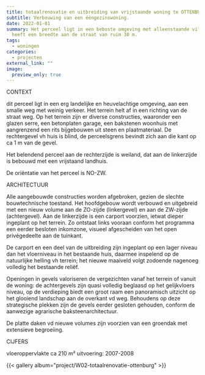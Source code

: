 ```yaml
---
title: totaalrenovatie en uitbreiding van vrijstaande woning te OTTENBURG
subtitle: Verbouwing van een ééngezinswoning.
date: 2022-01-01
summary: Het perceel ligt in een beboste omgeving met alleenstaande villa’s. Het
  heeft een breedte aan de straat van ruim 30 m.
tags:
  - woningen
categories:
  - projecten
external_link: ""
image:
  preview_only: true
---
```

  <div class="row mt-4">
<div class="col-md-4 mb-3">
CONTEXT

dit perceel ligt in een erg landelijke en heuvelachtige omgeving, aan een smalle weg met weinig verkeer. Het terrein helt af in een richting van de straat weg.
Op het terrein zijn er diverse constructies, waaronder een glazen serre, een betonplaten garage, een bakstenen woonhuis met aangrenzend een rits bijgebouwen uit steen en plaatmateriaal.
De rechtergevel vh huis is blind, de perceelsgrens bevindt zich aan die kant op ca 1 m van de gevel.

Het belendend perceel aan de rechterzijde is weiland, dat aan de linkerzijde is bebouwd met een vrijstaand landhuis.

De oriëntatie van het perceel is NO-ZW.

ARCHITECTUUR

Alle aangebouwde constructies worden afgebroken, gezien de slechte bouwtechnische toestand.
Het hoofdgebouw wordt verbouwd en uitgebreid met een nieuw volume aan de ZO-zijde (linkergevel) en aan de ZW-zijde (achtergevel).
Aan de linkerzijde is een carport voorzien, ietwat dieper ingeplant op het terrein. Zo ontstaat links vooraan conform het programma een eerder besloten inkomzone, visueel afgescheiden van het open privégedeelte aan de tuinkant.

De carport en een deel van de uitbreiding zijn ingeplant op een lager niveau dan het vloerniveau in het bestaande huis, daarmee inspelend op de natuurlijke helling vh terrein; het nieuwe maaiveld volgt zodoende nagenoeg volledig het bestaande reliëf.

Openingen in gevels valoriseren de vergezichten vanaf het terrein of vanuit de woning: de achtergevels zijn quasi volledig beglaasd op het gelijkvloers niveau, op de verdieping biedt een groot raam een panoramisch uitzicht op het glooiend landschap aan de overkant vd weg.
Behoudens op deze strategische plekken zijn de gevels eerder gesloten gehouden, conform de aanwezige agrarische baksteenarchitectuur.

De platte daken vd nieuwe volumes zijn voorzien van een groendak met extensieve begroeiing.

CIJFERS

vloeroppervlakte ca 210 m²
uitvoering: 2007-2008
</div>  
<div class="col-md-8">
{{< gallery album="project/W02-totaalrenovatie-ottenburg" >}}
</div>  
</div>
